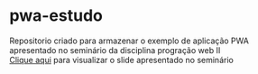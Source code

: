 # pwa-estudo
Repositorio criado para armazenar o exemplo de aplicação PWA apresentado no seminário da disciplina progração web II </br>
[Clique aqui](https://docs.google.com/presentation/d/1HGkJPtd4s9fFpvh9woNIRnzfwdz1C_TEKLBPZmmdnyQ/edit?usp=sharing) para visualizar o slide apresentado no seminário
